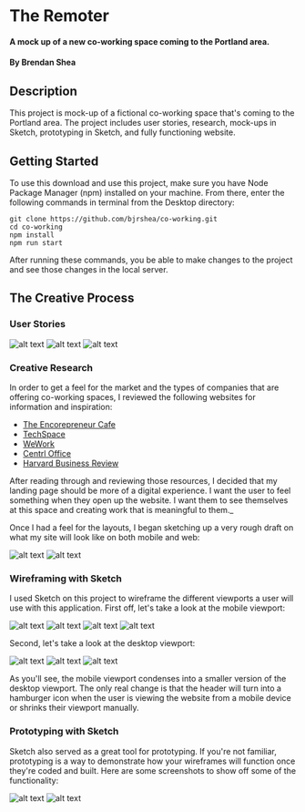 # The Remoter

#### A mock up of a new co-working space coming to the Portland area.

#### By **Brendan Shea**

## Description

This project is mock-up of a fictional co-working space that's coming to the Portland area. The project includes user stories, research, mock-ups in Sketch, prototyping in Sketch, and fully functioning website.

## Getting Started

To use this download and use this project, make sure you have Node Package Manager (npm) installed on your machine. From there, enter the following commands in terminal from the Desktop directory:

```
git clone https://github.com/bjrshea/co-working.git
cd co-working
npm install
npm run start
```
After running these commands, you be able to make changes to the project and see those changes in the local server.

## The Creative Process

### User Stories

![alt text](src/assets/images/user-story-1.jpg "Fictional user story #1.")
![alt text](src/assets/images/user-story-2.jpg "Fictional user story #2.")
![alt text](src/assets/images/user-story-3.jpg "Fictional user story #3.")

### Creative Research

In order to get a feel for the market and the types of companies that are offering co-working spaces, I reviewed the following websites for information and inspiration:

* [The Encorepreneur Cafe](http://encorepreneurcafe.com/)
* [TechSpace](https://www.techspace.com/)
* [WeWork](https://www.wework.com/)
* [Centrl Office](https://centrloffice.com/)
* [Harvard Business Review](https://hbr.org/2015/05/why-people-thrive-in-coworking-spaces)

After reading through and reviewing those resources, I decided that my landing page should be more of a digital experience. I want the user to feel something when they open up the website. I want them to see themselves at this space and creating work that is meaningful to them._

Once I had a feel for the layouts, I began sketching up a very rough draft on what my site will look like on both mobile and web:

![alt text](src/assets/images/mobile-sketch.jpg "Mobile sketch mock-up.")
![alt text](src/assets/images/desktop-sketch.jpg "Desktop sketch mock-up.")

### Wireframing with Sketch

I used Sketch on this project to wireframe the different viewports a user will use with this application. First off, let's take a look at the mobile viewport:

![alt text](src/assets/images/mobile-1.png "Photo of mobile viewport.")
![alt text](src/assets/images/mobile-2.png "Photo of mobile viewport.")
![alt text](src/assets/images/mobile-3.png "Photo of mobile viewport.")
![alt text](src/assets/images/mobile-4.png "Photo of mobile viewport.")

Second, let's take a look at the desktop viewport:

![alt text](src/assets/images/desktop-1.png "Photo of desktop viewport.")
![alt text](src/assets/images/desktop-2.png "Photo of desktop viewport.")
![alt text](src/assets/images/desktop-3.png "Photo of desktop viewport.")

As you'll see, the mobile viewport condenses into a smaller version of the desktop viewport. The only real change is that the header will turn into a hamburger icon when the user is viewing the website from a mobile device or shrinks their viewport manually.

### Prototyping with Sketch

Sketch also served as a great tool for prototyping. If you're not familiar, prototyping is a way to demonstrate how your wireframes will function once they're coded and built. Here are some screenshots to show off some of the functionality:

![alt text](src/assets/images/prototyping1.png "Photo of desktop prototyping.")
![alt text](src/assets/images/prototyping2.png "Photo of mobile prototyping.")
